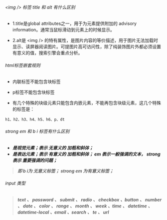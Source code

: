 

###### \<img /> 标签 title 和 alt 有什么区别

- 1.title是global attributes之一，用于为元素提供附加的 advisory information。通常当鼠标滑动到元素上的时候显示。

- 2.alt是 \<img /> 的特有属性，是图片内容的等价描述，用于图片无法加载时显示、读屏器阅读图片。可提图片高可访问性，除了纯装饰图片外都必须设置有意义的值，搜索引擎会重点分析。

###### html标签嵌套规则

- 内联标签不能包含块标签

- p标签不能包含块标签

- 有几个特殊的块级元素只能包含内嵌元素，不能再包含块级元素，这几个特殊的标签是：

```
h1、h2、h3、h4、h5、h6、p、dt
```


###### strong em  和 b i 标签有什么区别
- <b> <i> 是视觉元素；表示 无意义的 加粗和斜体；
- <strong> <em> 是表达元素；表示 有意义的 加粗和斜体； em 表示一般强调的文本， strong表示 重要强调的问题；
> 即 b i为 无意义标签； strong em 为有意义标签；


###### input 类型
> text 、 password 、 submit 、 radio 、 checkbox 、button 、 number 、 date 、 color 、 range 、 month 、 week 、time 、 datetime 、datetime-local 、email 、search 、 te 、 url
